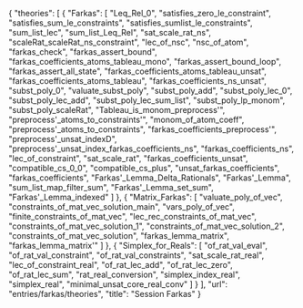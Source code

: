 {
    "theories": [
        {
            "Farkas": [
                "Leq_Rel_0",
                "satisfies_zero_le_constraint",
                "satisfies_sum_le_constraints",
                "satisfies_sumlist_le_constraints",
                "sum_list_lec",
                "sum_list_Leq_Rel",
                "sat_scale_rat_ns",
                "scaleRat_scaleRat_ns_constraint",
                "lec_of_nsc",
                "nsc_of_atom",
                "farkas_check",
                "farkas_assert_bound",
                "farkas_coefficients_atoms_tableau_mono",
                "farkas_assert_bound_loop",
                "farkas_assert_all_state",
                "farkas_coefficients_atoms_tableau_unsat",
                "farkas_coefficients_atoms_tableau",
                "farkas_coefficients_ns_unsat",
                "subst_poly_0",
                "valuate_subst_poly",
                "subst_poly_add",
                "subst_poly_lec_0",
                "subst_poly_lec_add",
                "subst_poly_lec_sum_list",
                "subst_poly_lp_monom",
                "subst_poly_scaleRat",
                "Tableau_is_monom_preprocess'",
                "preprocess'_atoms_to_constraints'",
                "monom_of_atom_coeff",
                "preprocess'_atoms_to_constraints",
                "farkas_coefficients_preprocess'",
                "preprocess'_unsat_indexD",
                "preprocess'_unsat_index_farkas_coefficients_ns",
                "farkas_coefficients_ns",
                "lec_of_constraint",
                "sat_scale_rat",
                "farkas_coefficients_unsat",
                "compatible_cs_0_0",
                "compatible_cs_plus",
                "unsat_farkas_coefficients",
                "farkas_coefficients",
                "Farkas'_Lemma_Delta_Rationals",
                "Farkas'_Lemma",
                "sum_list_map_filter_sum",
                "Farkas'_Lemma_set_sum",
                "Farkas'_Lemma_indexed"
            ]
        },
        {
            "Matrix_Farkas": [
                "valuate_poly_of_vec",
                "constraints_of_mat_vec_solution_main",
                "vars_poly_of_vec",
                "finite_constraints_of_mat_vec",
                "lec_rec_constraints_of_mat_vec",
                "constraints_of_mat_vec_solution_1",
                "constraints_of_mat_vec_solution_2",
                "constraints_of_mat_vec_solution",
                "farkas_lemma_matrix",
                "farkas_lemma_matrix'"
            ]
        },
        {
            "Simplex_for_Reals": [
                "of_rat_val_eval",
                "of_rat_val_constraint",
                "of_rat_val_constraints",
                "sat_scale_rat_real",
                "lec_of_constraint_real",
                "of_rat_lec_add",
                "of_rat_lec_zero",
                "of_rat_lec_sum",
                "rat_real_conversion",
                "simplex_index_real",
                "simplex_real",
                "minimal_unsat_core_real_conv"
            ]
        }
    ],
    "url": "entries/farkas/theories",
    "title": "Session Farkas"
}